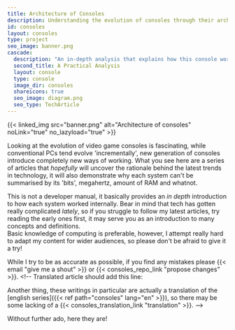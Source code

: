 ```yaml
---
title: Architecture of Consoles
description: Understanding the evolution of consoles through their architecture
id: consoles
layout: consoles
type: project
seo_image: banner.png
cascade:
  description: "An in-depth analysis that explains how this console works internally"
  second_title: A Practical Analysis
  layout: console
  type: console
  image_dir: consoles
  shareicons: true
  seo_image: diagram.png
  seo_type: TechArticle
---
```


{{< linked_img src="banner.png" alt="Architecture of consoles" noLink="true" no_lazyload="true" >}}

Looking at the evolution of video game consoles is fascinating, while conventional PCs tend evolve 'incrementally', new generation of consoles introduce completely new ways of working. What you see here are a series of articles that *hopefully* will uncover the rationale behind the latest trends in technology, it will also demonstrate why each system can't be summarised by its 'bits', megahertz, amount of RAM and whatnot.

This is not a developer manual, it basically provides an *in depth* introduction to how each system worked internally. Bear in mind that tech has gotten really complicated *lately*, so if you struggle to follow my latest articles, try reading the early ones first, it may serve you as an introduction to many concepts and definitions.  
Basic knowledge of computing is preferable, however, I attempt really hard to adapt my content for wider audiences, so please don't be afraid to give it a try!

While I try to be as accurate as possible, if you find any mistakes please {{< email "give me a shout" >}} or {{< consoles_repo_link "propose changes" >}}. <!-- 
Translated article should add this line:

Another thing, these writings in particular are actually a translation of the [english series]({{< ref path="consoles" lang="en" >}}), so there may be some lacking of a {{< consoles_translation_link "translation" >}}.
-->

Without further ado, here they are!